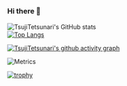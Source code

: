 ### Hi there 👋
![TsujiTetsunari's GitHub stats](https://github-readme-stats.vercel.app/api?username=TsujiTetsunari&show_icons=true&theme=radical&count_private=true)        　　　　　　　　　　　　　　　　　　　　　                                 [![Top Langs](https://github-readme-stats.vercel.app/api/top-langs/?username=TsujiTetsunari&layout=compact&theme=radical&count_private=true)](https://github.com/anuraghazra/github-readme-stats)


[![TsujiTetsunari's github activity graph](https://activity-graph.herokuapp.com/graph?username=TsujiTetsunari&theme=nord)](https://github.com/TsujiTetsunari/github-readme-activity-graph)


![Metrics](https://metrics.lecoq.io/TsujiTetsunari?template=classic&config.timezone=Asia%2FTokyo)



[![trophy](https://github-profile-trophy.vercel.app/?username=TsujiTetsunari&theme=onedark)](https://github.com/ryo-ma/github-profile-trophy)

<!--
**TsujiTetsunari/TsujiTetsunari** is a ✨ _special_ ✨ repository because its `README.md` (this file) appears on your GitHub profile.



Here are some ideas to get you started:

- 🔭 I’m currently working on ...
- 🌱 I’m currently learning ...
- 👯 I’m looking to collaborate on ...
- 🤔 I’m looking for help with ...
- 💬 Ask me about ...
- 📫 How to reach me: ...
- 😄 Pronouns: ...
- ⚡ Fun fact: ...
-->
